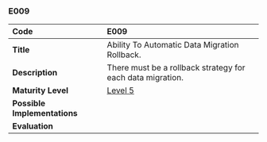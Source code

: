 ### E009

| **Code**           | **E009** |
| :--                | :--      |
| **Title**          | Ability To Automatic Data Migration Rollback. |
| **Description**    | There must be a rollback strategy for each data migration. |
| **Maturity Level** | [Level 5](/levels#level-5) |
| **Possible Implementations** | |
| **Evaluation**     | |
